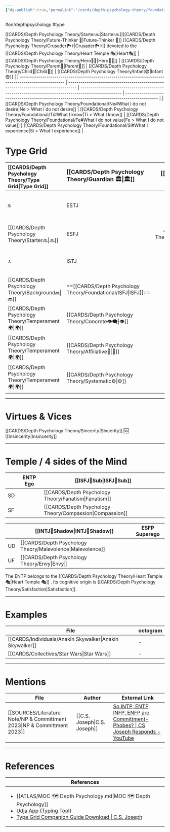 ```yaml
---
{"dg-publish":true,"permalink":"/cards/depth-psychology-theory/foundational/entp/","created":"2022-12-27T18:59:13.675+01:00","updated":"2023-04-27T22:20:59.770+02:00"}
---
```


#on/depthpsychology  #type

[[CARDS/Depth Psychology Theory/Starter🔜\|Starter🔜]][[CARDS/Depth Psychology Theory/Future-Thinker 🔮\|Future-Thinker 🔮]] [[CARDS/Depth Psychology Theory/Crusader🏞️⚕️\|Crusader🏞️⚕️]] devoted to the [[CARDS/Depth Psychology Theory/Heart Temple 🎭\|Heart🎭]]
| [[CARDS/Depth Psychology Theory/Hero🦸‍♂️\|Hero🦸‍♂️]]                                                                                        | [[CARDS/Depth Psychology Theory/Parent🤨\|Parent🤨]]                                                                       | [[CARDS/Depth Psychology Theory/Child👼\|Child👼]]                                                                                        | [[CARDS/Depth Psychology Theory/Infant😨\|Infant😨]]                                                                                   |
| ---------------------------------------------------------------------------------------------------- | ---------------------------------------------------------------------------------- | -------------------------------------------------------------------------------------------------- | ---------------------------------------------------------------------------------------------- |
| [[CARDS/Depth Psychology Theory/Foundational/Ne#What I do not desire\|Ne > What I do not desire]] | [[CARDS/Depth Psychology Theory/Foundational/Ti#What I know\|Ti > What I know]] | [[CARDS/Depth Psychology Theory/Foundational/Fe#What I do not value\|Fe > What I do not value]] | [[CARDS/Depth Psychology Theory/Foundational/Si#What I experience\|Si > What I experience]] |

# Type Grid 
| [[CARDS/Depth Psychology Theory/Type Grid\|Type Grid]]                     | <font size="4"> [[CARDS/Depth Psychology Theory/Guardian 🏛️\|🏛️]]</font>   |  <font size="4"> [[CARDS/Depth Psychology Theory/Artisan 🧰\|🧰]]</font>   | <font size="4"> [[CARDS/Depth Psychology Theory/Future-Thinker 🔮\|🔮]]</font> | <font size="4"> 🦄</font>    | [[CARDS/Depth Psychology Theory/Interaction Style💬\|💬]]                      |   [[CARDS/Depth Psychology Theory/Interaction Style💬\|💬]]                           |   [[CARDS/Depth Psychology Theory/Interaction Style💬\|💬]]                    |
|:-------------------- |:--------------------- |:---------------------:|:------------------------- |:--------------------- |:--------------------- |:-------------------------- |:--------------------- |
| 🔛  | ESTJ       |    ESTP       | ENTJ            |ENFJ          | [[CARDS/Depth Psychology Theory/Direct➡️\|➡️]]      | [[CARDS/Depth Psychology Theory/Initiating👋\|👋]]       | [[CARDS/Depth Psychology Theory/Outcome🏆\|🎯]]     |
| [[CARDS/Depth Psychology Theory/Starter🔜\|🔜]]    |ESFJ    | ==[[CARDS/Depth Psychology Theory/Foundational/ESFP\|ESFP]]==      | ==[[CARDS/Depth Psychology Theory/Foundational/ENTP\|ENTP]]==               | ENFP           | [[CARDS/Depth Psychology Theory/Informative↪️\|↪️]] | [[CARDS/Depth Psychology Theory/Initiating👋\|👋]]       | [[CARDS/Depth Psychology Theory/Progression🏃\|🚧]] |
| 🔝   | ISTJ             |   ISTP   | ==[[CARDS/Depth Psychology Theory/Foundational/INTJ\|INTJ]]==            | INFJ           | [[CARDS/Depth Psychology Theory/Direct➡️\|➡️]]      | [[CARDS/Depth Psychology Theory/Responding🧘‍♂️\|🧘‍♂️]] | [[CARDS/Depth Psychology Theory/Progression🏃\|🚧]] |
| [[CARDS/Depth Psychology Theory/Background🔙\|🔙]] | ==[[CARDS/Depth Psychology Theory/Foundational/ISFJ\|ISFJ]]==           |  ISFP  | INTP        | INFP          | [[CARDS/Depth Psychology Theory/Informative↪️\|↪️]] | [[CARDS/Depth Psychology Theory/Responding🧘‍♂️\|🧘‍♂️]] | [[CARDS/Depth Psychology Theory/Outcome🏆\|🎯]]     |
|  [[CARDS/Depth Psychology Theory/Temperament🌍\|🌍]]                     | [[CARDS/Depth Psychology Theory/Concrete👁️‍🗨️\|👁️]] | [[CARDS/Depth Psychology Theory/Concrete👁️‍🗨️\|👁️]] | [[CARDS/Depth Psychology Theory/Abstract🧲\|🧲]]        | [[CARDS/Depth Psychology Theory/Abstract🧲\|🧲]]    |                       |                            |                       |
|  [[CARDS/Depth Psychology Theory/Temperament🌍\|🌍]]                     | [[CARDS/Depth Psychology Theory/Affiliative🐜\|🐜]] |  [[CARDS/Depth Psychology Theory/Pragmatic🦊\|🦊]]  | [[CARDS/Depth Psychology Theory/Pragmatic🦊\|🦊]]       | [[CARDS/Depth Psychology Theory/Affiliative🐜\|🐜]] |                       |                            |                       |
|  [[CARDS/Depth Psychology Theory/Temperament🌍\|🌍]]                     | [[CARDS/Depth Psychology Theory/Systematic⚙️\|⚙️]]  |  [[CARDS/Depth Psychology Theory/Interest👀\|👀]]   | [[CARDS/Depth Psychology Theory/Systematic⚙️\|⚙️]]      | [[CARDS/Depth Psychology Theory/Interest👀\|👀]]    |                       |                            |                       |

---
# Virtues & Vices
[[CARDS/Depth Psychology Theory/Sincerity\|Sincerity]] 🆚 [[Insincerity\|Insincerity]] 

---
# Temple / 4 sides of the Mind

|  | ENTP Ego          | [[ISFJ🤸Sub\|ISFJ🤸Sub]] |
| ------------ | ----------------- | ----------------- |
| SD           |                   | [[CARDS/Depth Psychology Theory/Fanatism\|Fanatism]] |
| SF           |                   | [[CARDS/Depth Psychology Theory/Compassion\|Compassion]]  |

 |     | [[INTJ👤Shadow\|INTJ👤Shadow]] | ESFP Superego |
 | --- | ---------------- | ------------- |
 | UD  | [[CARDS/Depth Psychology Theory/Malevolence\|Malevolence]]  |               |
 | UF  | [[CARDS/Depth Psychology Theory/Envy\|Envy]]         |               |

The ENTP belongs to the [[CARDS/Depth Psychology Theory/Heart Temple 🎭\|Heart Temple 🎭]] .
Its cognitive origin is [[CARDS/Depth Psychology Theory/Satisfaction\|Satisfaction]].

---
# Examples 
| File                                                        | octogram |
| ----------------------------------------------------------- | -------- |
| [[CARDS/Individuals/Anakin Skywalker\|Anakin Skywalker]] | \-       |
| [[CARDS/Collectives/Star Wars\|Star Wars]]               | \-       |

---
# Mentions
| File                                                                        | Author                       | External Link                                                                                                                    |
| --------------------------------------------------------------------------- | ---------------------------- | -------------------------------------------------------------------------------------------------------------------------------- |
| [[SOURCES/Literature Note/NP & Committment 2023\|NP & Committment 2023]] | [[C.S. Joseph\|C.S. Joseph]] | [So INTP, ENTP, INFP, ENFP are Committment-Phobes? \| CS Joseph Responds - YouTube](https://www.youtube.com/watch?v=UVclcpP962w) |

---
# References
| References                                                                                                                                                                                                                                                           |
| -------------------------------------------------------------------------------------------------------------------------------------------------------------------------------------------------------------------------------------------------------------------- |
| <ul><li>[[ATLAS/MOC 🗺️ Depth Psychology.md\\|MOC 🗺️ Depth Psychology]]</li><li>[Udja App (Typing Tool)](https://www.udja.app/#/)</li><li>[Type Grid Companion Guide Download \\| C.S. Joseph](https://csjoseph.life/type-grid-companion-guide-download/)</li></ul> |








